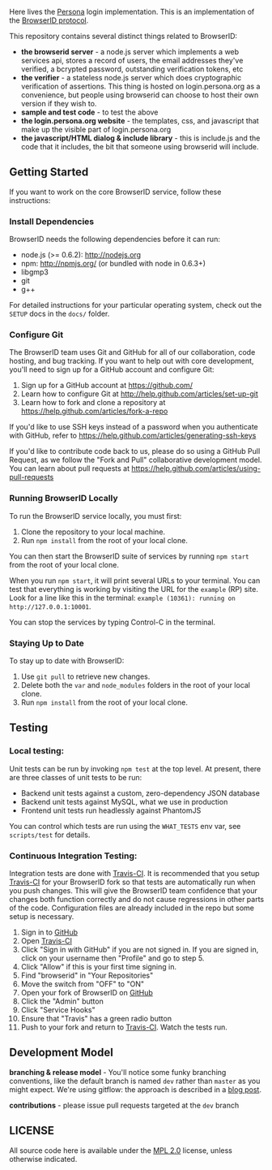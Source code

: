 <!-- This Source Code Form is subject to the terms of the Mozilla Public
   - License, v. 2.0. If a copy of the MPL was not distributed with this
   - file, You can obtain one at http://mozilla.org/MPL/2.0/. -->

Here lives the [Persona][] login implementation. This is an implementation of the
[BrowserID protocol][].

  [Persona]: https://browserid.org
  [BrowserID protocol]: https://github.com/mozilla/id-specs

This repository contains several distinct things related to BrowserID:

  * **the browserid server** - a node.js server which implements a web services api, stores a record of users, the email addresses they've verified, a bcrypted password, outstanding verification tokens, etc
  * **the verifier** - a stateless node.js server which does cryptographic verification of assertions. This thing is hosted on login.persona.org as a convenience, but people using browserid can choose to host their own version if they wish to.
  * **sample and test code** - to test the above
  * **the login.persona.org website** - the templates, css, and javascript that make up the visible part of login.persona.org
  * **the javascript/HTML dialog & include library** - this is include.js and the code that it includes, the bit that someone using browserid will include.

## Getting Started

If you want to work on the core BrowserID service, follow these instructions:

### Install Dependencies

BrowserID needs the following dependencies before it can run:

* node.js (>= 0.6.2): http://nodejs.org
* npm: http://npmjs.org/ (or bundled with node in 0.6.3+)
* libgmp3
* git
* g++

For detailed instructions for your particular operating system, check out the `SETUP` docs in the `docs/` folder.

### Configure Git

The BrowserID team uses Git and GitHub for all of our collaboration, code hosting, and bug tracking. If you want to help out with core development, you'll need to sign up for a GitHub account and configure Git:

1. Sign up for a GitHub account at https://github.com/
2. Learn how to configure Git at http://help.github.com/articles/set-up-git
3. Learn how to fork and clone a repository at https://help.github.com/articles/fork-a-repo

If you'd like to use SSH keys instead of a password when you authenticate with GitHub, refer to https://help.github.com/articles/generating-ssh-keys

If you'd like to contribute code back to us, please do so using a GitHub Pull Request, as we follow the "Fork and Pull" collaborative development model. You can learn about pull requests at https://help.github.com/articles/using-pull-requests

### Running BrowserID Locally

To run the BrowserID service locally, you must first:

1. Clone the repository to your local machine.
2. Run `npm install` from the root of your local clone.

You can then start the BrowserID suite of services by running `npm start` from the root of your local clone.

When you run `npm start`, it will print several URLs to your terminal. You can test that everything is working by visiting the URL for the `example` (RP) site. Look for a line like this in the terminal: `example (10361): running on http://127.0.0.1:10001`.

You can stop the services by typing Control-C in the terminal.

### Staying Up to Date

To stay up to date with BrowserID:

1. Use `git pull` to retrieve new changes.
2. Delete both the `var` and `node_modules` folders in the root of your local clone.
3. Run `npm install` from the root of your local clone.

## Testing

### Local testing:
Unit tests can be run by invoking `npm test` at the top level.  At present,
there are three classes of unit tests to be run:

  * Backend unit tests against a custom, zero-dependency JSON database
  * Backend unit tests against MySQL, what we use in production
  * Frontend unit tests run headlessly against PhantomJS

You can control which tests are run using the `WHAT_TESTS` env var, see
`scripts/test` for details.

### Continuous Integration Testing:
Integration tests are done with [Travis-CI][]. It is recommended that you setup [Travis-CI][] for your BrowserID fork so that tests are automatically run when you push changes. This will give the BrowserID team confidence that your changes both function correctly and do not cause regressions in other parts of the code.  Configuration files are already included in the repo but some setup is necessary.

1. Sign in to [GitHub][]
2. Open [Travis-CI][]
3. Click "Sign in with GitHub" if you are not signed in. If you are signed in, click on your username then "Profile" and go to step 5.
4. Click "Allow" if this is your first time signing in.
5. Find "browserid" in "Your Repositories"
6. Move the switch from "OFF" to "ON"
7. Open your fork of BrowserID on [GitHub][]
8. Click the "Admin" button
9. Click "Service Hooks"
10. Ensure that "Travis" has a green radio button
11. Push to your fork and return to [Travis-CI][]. Watch the tests run.

  [Travis-CI]: http://travis-ci.org
  [GitHub]: https://github.com

## Development Model

**branching & release model** - You'll notice some funky branching conventions, like the default branch is named `dev` rather than `master` as you might expect.  We're using gitflow: the approach is described in a [blog post](http://lloyd.io/applying-gitflow).

**contributions** - please issue pull requests targeted at the `dev` branch

## LICENSE

All source code here is available under the [MPL 2.0][] license, unless
otherwise indicated.

  [MPL 2.0]: https://mozilla.org/MPL/2.0/
